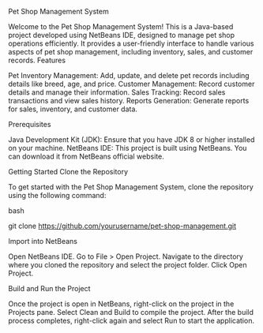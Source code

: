 Pet Shop Management System

Welcome to the Pet Shop Management System! This is a Java-based project developed using NetBeans IDE, designed to manage pet shop operations efficiently. It provides a user-friendly interface to handle various aspects of pet shop management, including inventory, sales, and customer records.
Features

Pet Inventory Management: Add, update, and delete pet records including details like breed, age, and price.
Customer Management: Record customer details and manage their information.
Sales Tracking: Record sales transactions and view sales history.
Reports Generation: Generate reports for sales, inventory, and customer data.

Prerequisites

Java Development Kit (JDK): Ensure that you have JDK 8 or higher installed on your machine.
NetBeans IDE: This project is built using NetBeans. You can download it from NetBeans official website.

Getting Started
Clone the Repository

To get started with the Pet Shop Management System, clone the repository using the following command:

bash

  git clone https://github.com/yourusername/pet-shop-management.git

Import into NetBeans

Open NetBeans IDE.
Go to File > Open Project.
Navigate to the directory where you cloned the repository and select the project folder.
Click Open Project.

Build and Run the Project

Once the project is open in NetBeans, right-click on the project in the Projects pane.
Select Clean and Build to compile the project.
After the build process completes, right-click again and select Run to start the application.
